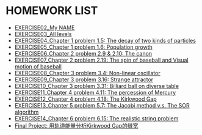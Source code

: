 HOMEWORK LIST
=======

 - [EXERCISE02_My NAME](https://github.com/Pu-ZH/compuationalphysics_N2014301020017/tree/master/EXERCISE02)
 - [EXERCISE03_All levels](link%2003)
 - [EXERCISE04_Chapter 1 problem 1.5: The decay of two kinds of particles](link%2004)
 - [EXERCISE05_Chapter 1 problem 1.6: Population growth](link%2005)
 - [EXERCISE06_Chapter 2 problem 2.9 & 2.10: The canon](link%2006)
 - [EXERCISE07_Chapter 2 problem 2.19: The spin of baseball and Visual motion of baseball](link%2007) 
 - [EXERCISE08_Chapter 3 problem 3.4: Non-linear oscillator](link%2008)
 - [EXERCISE09_Chapter 3 problem 3.16: Strange attractor](link%2009) 
 - [EXERCISE10_Chapter 3 problem 3.31: Billiard ball on diverse table](link%2010) 
 - [EXERCISE11_Chapter 4 problem 4.11: The percession of Mercury](link%2011) 
 - [EXERCISE12_Chapter 4 problem 4.18: The Kirkwood Gap](link%2012)
 - [EXERCISE13_Chapter 5 problem 5.7: The Jacobi method v.s. The SOR algorithm](link%2013)
 - [EXERCISE14_Chapter 6 problem 6.15: The realistic string problem](link%2014)
 - [Final Project: 用轨道能量分析Kirkwood Gap的缝宽](link%2015)
 
   

